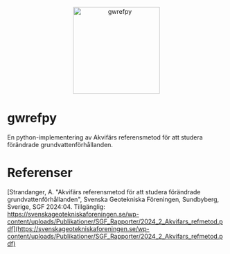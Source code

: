 <p align="center">
  <img width="200" height="200" alt="gwrefpy" src="https://github.com/user-attachments/assets/4763ec7a-c703-414f-ba81-1520793f5f8d" style="display: block; margin: 0 auto" />
</p>

# gwrefpy
En python-implementering av Akvifärs referensmetod för att studera förändrade grundvattenförhållanden.

# Referenser

[Strandanger, A. "Akvifärs referensmetod för att studera förändrade grundvattenförhållanden", Svenska Geotekniska Föreningen, Sundbyberg, Sverige, SGF 2024:04. Tillgänglig: https://svenskageotekniskaforeningen.se/wp-content/uploads/Publikationer/SGF_Rapporter/2024_2_Akvifars_refmetod.pdf](https://svenskageotekniskaforeningen.se/wp-content/uploads/Publikationer/SGF_Rapporter/2024_2_Akvifars_refmetod.pdf)
